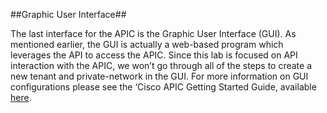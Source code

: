 ##Graphic User Interface##

The last interface for the APIC is the Graphic User Interface (GUI).  As mentioned earlier, the GUI is actually a web-based program which leverages the API to access the APIC.  Since this lab is focused on API interaction with the APIC, we won’t go through all of the steps to create a new tenant and private-network in the GUI.  For more information on GUI configurations please see the ‘Cisco APIC Getting Started Guide, available [here]( http://www.cisco.com/c/en/us/td/docs/switches/datacenter/aci/apic/sw/1-x/getting-started/b_APIC_Getting_Started_Guide.pdf). 
